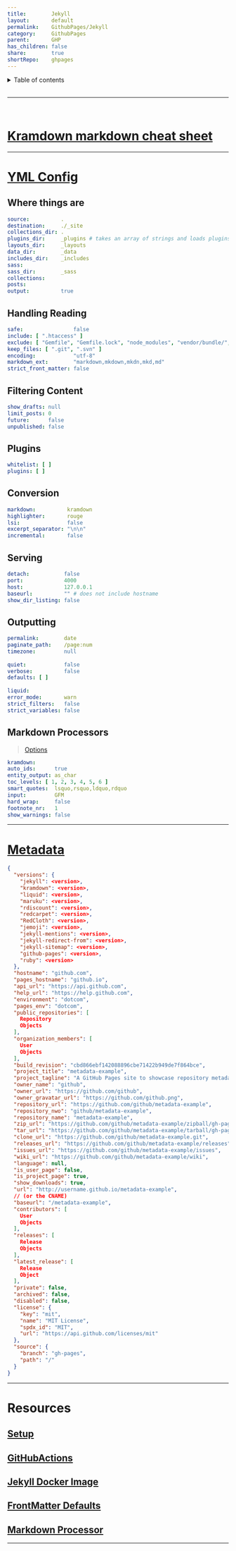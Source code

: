 ```yaml
---  
title:        Jekyll        
layout:       default        
permalink:    GithubPages/Jekyll        
category:     GithubPages        
parent:       GHP        
has_children: false        
share:        true        
shortRepo:    ghpages        
---  
```

  
  
<details markdown="block">              
<summary>              
Table of contents              
</summary>              
{: .text-delta }              
1. TOC              
{:toc}              
</details>              
  
<br/>              
  
***              

<br/>           

# [Kramdown markdown cheat sheet](https://aoterodelaroza.github.io/devnotes/kramdown-cheatsheet/)

  
---

# [YML Config](https://jekyllrb.com/docs/configuration/default/)  
  
## Where things are  
  
```yaml            
source:          .        
destination:     ./_site        
collections_dir: .        
plugins_dir:     _plugins # takes an array of strings and loads plugins in that order            
layouts_dir:     _layouts        
data_dir:        _data        
includes_dir:    _includes        
sass:        
sass_dir:        _sass        
collections:        
posts:        
output:          true            
```            
  
## Handling Reading  
  
```yaml            
safe:                false        
include: [ ".htaccess" ]        
exclude: [ "Gemfile", "Gemfile.lock", "node_modules", "vendor/bundle/", "vendor/cache/", "vendor/gems/", "vendor/ruby/" ]        
keep_files: [ ".git", ".svn" ]        
encoding:            "utf-8"        
markdown_ext:        "markdown,mkdown,mkdn,mkd,md"        
strict_front_matter: false            
```            
  
## Filtering Content  
  
```yaml            
show_drafts: null        
limit_posts: 0        
future:      false        
unpublished: false            
```            
  
## Plugins  
  
```yaml            
whitelist: [ ]        
plugins: [ ]            
```            
  
## Conversion  
  
```yaml            
markdown:          kramdown        
highlighter:       rouge        
lsi:               false        
excerpt_separator: "\n\n"        
incremental:       false            
```            
  
## Serving  
  
```yaml            
detach:           false        
port:             4000        
host:             127.0.0.1        
baseurl:          "" # does not include hostname            
show_dir_listing: false            
```            
  
## Outputting  
  
```yaml            
permalink:        date        
paginate_path:    /page:num        
timezone:         null        
        
quiet:            false        
verbose:          false        
defaults: [ ]        
        
liquid:        
error_mode:       warn        
strict_filters:   false        
strict_variables: false            
```            
  
## Markdown Processors  
  
> [Options](https://kramdown.gettalong.org/options.html)  
  
```yaml            
kramdown:        
auto_ids:      true        
entity_output: as_char        
toc_levels: [ 1, 2, 3, 4, 5, 6 ]        
smart_quotes:  lsquo,rsquo,ldquo,rdquo        
input:         GFM        
hard_wrap:     false        
footnote_nr:   1        
show_warnings: false            
```            
  
            
---   
  
# [Metadata](https://jekyll.github.io/github-metadata/site.github/)  
  
```json            
{        
  "versions": {        
    "jekyll": <version>,        
    "kramdown": <version>,        
    "liquid": <version>,        
    "maruku": <version>,        
    "rdiscount": <version>,        
    "redcarpet": <version>,        
    "RedCloth": <version>,        
    "jemoji": <version>,        
    "jekyll-mentions": <version>,        
    "jekyll-redirect-from": <version>,        
    "jekyll-sitemap": <version>,        
    "github-pages": <version>,        
    "ruby": <version>        
  },        
  "hostname": "github.com",        
  "pages_hostname": "github.io",        
  "api_url": "https://api.github.com",        
  "help_url": "https://help.github.com",        
  "environment": "dotcom",        
  "pages_env": "dotcom",        
  "public_repositories": [        
    Repository        
    Objects        
  ],        
  "organization_members": [        
    User        
    Objects        
  ],        
  "build_revision": "cbd866ebf142088896cbe71422b949de7f864bce",        
  "project_title": "metadata-example",        
  "project_tagline": "A GitHub Pages site to showcase repository metadata",        
  "owner_name": "github",        
  "owner_url": "https://github.com/github",        
  "owner_gravatar_url": "https://github.com/github.png",        
  "repository_url": "https://github.com/github/metadata-example",        
  "repository_nwo": "github/metadata-example",        
  "repository_name": "metadata-example",        
  "zip_url": "https://github.com/github/metadata-example/zipball/gh-pages",        
  "tar_url": "https://github.com/github/metadata-example/tarball/gh-pages",        
  "clone_url": "https://github.com/github/metadata-example.git",        
  "releases_url": "https://github.com/github/metadata-example/releases",        
  "issues_url": "https://github.com/github/metadata-example/issues",        
  "wiki_url": "https://github.com/github/metadata-example/wiki",        
  "language": null,        
  "is_user_page": false,        
  "is_project_page": true,        
  "show_downloads": true,        
  "url": "http://username.github.io/metadata-example",        
  // (or the CNAME)            
  "baseurl": "/metadata-example",        
  "contributors": [        
    User        
    Objects        
  ],        
  "releases": [        
    Release        
    Objects        
  ],        
  "latest_release": [        
    Release        
    Object        
  ],        
  "private": false,        
  "archived": false,        
  "disabled": false,        
  "license": {        
    "key": "mit",        
    "name": "MIT License",        
    "spdx_id": "MIT",        
    "url": "https://api.github.com/licenses/mit"        
  },        
  "source": {        
    "branch": "gh-pages",        
    "path": "/"        
  }        
}            
```            
  
            
---   
  
# Resources  
  
## [Setup](https://docs.github.com/en/pages/setting-up-a-github-pages-site-with-jekyll/about-github-pages-and-jekyll)  
  
## [GitHubActions](https://jekyllrb.com/docs/continuous-integration/github-actions/)  
  
## [Jekyll Docker Image](https://github.com/envygeeks/jekyll-docker/blob/master/README.md)  
  
## [FrontMatter Defaults](https://jekyllrb.com/docs/configuration/front-matter-defaults/)  
  
## [Markdown Processor](https://jekyllrb.com/docs/configuration/markdown/)  
  
            
---